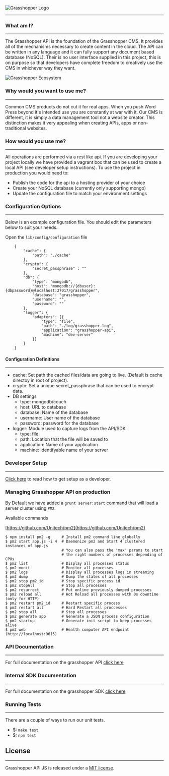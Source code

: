 ![Grasshopper Logo](https://s3.amazonaws.com/SolidInteractive/images/grasshopper/grasshopper-api-js.jpg)

---------------------------------------------------------------

### What am I?

------------------------------------------------------------------

The Grasshopper API is the foundation of the Grasshopper CMS. It provides all of the mechanisms necessary to create content in the cloud. The API can be written in any language and it can fully support any document based database (NoSQL). Their is no user interface supplied in this project, this is on purpose so that developers have complete freedom to creatively use the CMS in whichever way they want.

![Grasshopper Ecosystem](https://s3.amazonaws.com/SolidInteractive/images/grasshopper/GrasshopperEcosystemOverview.png)


### Why would you want to use me?

------------------------------------------------------------------

Common CMS products do not cut it for real apps. When you push Word Press beyond it's intended use you are constantly at war with it.  Our CMS is different, it is simply a data management tool not a website creator. This distinction makes it very appealing when creating APIs, apps or non-traditional websites.

 
 
### How would you use me? 

------------------------------------------------------------------

All operations are performed via a rest like api. If you are developing your project locally we have provided a vagrant box that can be used to create a local API (see developer setup instructions). To use the project in production you would need to:

* Publish the code for the api to a hosting provider of your choice
* Create your NoSQL database (currently only supporting mongo) 
* Update the configuration file to match your environment settings

 
  
  
### Configuration Options

------------------------------------------------------------------

Below is an example configuration file. You should edit the parameters below to suit your needs.

Open the ```lib/config/configuration``` file

        {
            "cache": {
                "path": "./cache"
            },
            "crypto": {
                "secret_passphrase" : ""
            },
            "db": {
                "type": "mongodb",
                "host": "mongodb://{dbuser}:{dbpassword}@localhost:27017/grasshopper",
                "database": "grasshopper",
                "username": "",
                "password": ""
            },
            "logger": {
                "adapters": [{
                    "type": "file",
                    "path": "./log/grasshopper.log",
                    "application": "grasshopper-api",
                    "machine": "dev-server"
                }]
            }
        }
 
 
 
#### Configuration Definitions

------------------------------------------------------------------

* cache: Set path the cached files/data are going to live. (Default is cache directoy in root of project).
* crypto: Set a unique secret_passphrase that can be used to encrypt data.
* DB settings
    * type: mongodb/couch
    * host: URL to database
    * database: Name of the database
    * username: User name of the database
    * password: password for the database
* logger: Module used to capture logs from the API/SDK 
    * type: file
    * path: Location that the file will be saved to
    * application: Name of your application
    * machine: Identifyable name of your server
 

### Developer Setup

-----------------------------------------------------------------------------

[Click here](https://git.thinksolid.com/opensource/grasshopper-api-js/wikis/development-environment) to read how to get setup as a developer. 
 
 
 
### Managing Grasshopper API on production

By Default we have added a `grunt server:start` command that will load a server cluster using `PM2`.


Available commands

[https://github.com/Unitech/pm2](https://github.com/Unitech/pm2)

```
$ npm install pm2 -g     # Install pm2 command line globally
$ pm2 start app.js -i 4  # Daemonize pm2 and Start 4 clustered instances of app.js
                         # You can also pass the 'max' params to start
                         # the right numbers of processes depending of CPUs
$ pm2 list               # Display all processes status
$ pm2 monit              # Monitor all processes
$ pm2 logs               # Display all processes logs in streaming
$ pm2 dump               # Dump the states of all processes
$ pm2 stop pm2_id        # Stop specific process id
$ pm2 stopAll            # Stop all processes
$ pm2 resurrect          # Put online previously dumped processes
$ pm2 reload all         # Hot Reload all processes with 0s downtime (only for HTTP)
$ pm2 restart pm2_id     # Restart specific process
$ pm2 restart all        # Hard Restart all proccesses
$ pm2 stop all           # Stop all processes
$ pm2 generate app       # Generate a JSON process configuration
$ pm2 startup            # Generate init script to keep processes alive
$ pm2 web                # Health computer API endpoint (http://localhost:9615)
```

### API Documentation

-------------------------------------------------------

For full documentation on the grasshopper API [click here](https://git.thinksolid.com/opensource/grasshopper-api-js/wikis/api)
 
 
### Internal SDK Documentation

-------------------------------------------------------

For full documentation on the grasshopper SDK [click here](https://git.thinksolid.com/opensource/grasshopper-api-js/wikis/sdk)


### Running Tests

-------------------------------------------------------

There are a couple of ways to run our unit tests.

* $: ```make test```
* $: ```npm test```
 
 
 
## License

-------------------------------------------------------

Grasshopper API JS is released under a [MIT license](../blob/master/LICENSE).